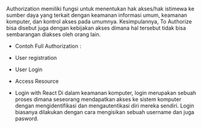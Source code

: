   Authorization memiliki fungsi untuk menentukan hak akses/hak istimewa ke sumber daya yang terkait dengan keamanan informasi umum, keamanan komputer, dan kontrol akses pada umumnya. Kesimpulannya, To Authorize bisa disebut juga dengan kebijakan akses dimana hal tersebut tidak bisa sembarangan diakses oleh orang lain.

- Contoh Full Authorization :
- User registration
- User Login
- Access Resource

- Login with React
  Di dalam keamanan komputer, login merupakan sebuah proses dimana seseorang mendapatkan akses ke sistem komputer dengan mengidentifikasi dan mengautentikasi diri mereka sendiri. Login biasanya dilakukan dengan cara mengisikan sebuah username dan juga pasword.